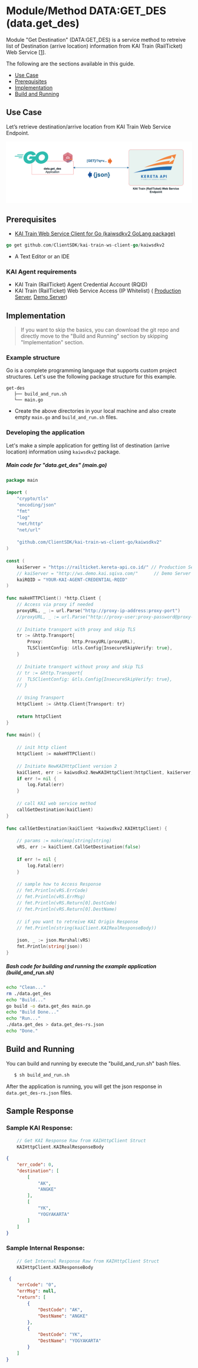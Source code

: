 # Module/Method DATA:GET_DES (data.get_des)

Module "Get Destination" (DATA:GET_DES) is a service method to retreive list of Destination (arrive location) information from KAI Train (RailTicket) Web Service [[1](https://railticket.kereta-api.co.id/)].

The following are the sections available in this guide.

- [Use Case](#use-case)
- [Prerequisites](#prerequisites)
- [Implementation](#implementation)
- [Build and Running](#build-and-running)

## Use Case
Let’s retrieve destination/arrive location from KAI Train Web Service Endpoint.

![Get Destination Diagram](images/data.get_des.png "Get Destination Diagram")


## Prerequisites

- [KAI Train Web Service Client for Go (kaiwsdkv2 GoLang package) ](https://github.com/ClientSDK/kai-train-ws-client-go)

```Go
go get github.com/ClientSDK/kai-train-ws-client-go/kaiwsdkv2
```

- A Text Editor or an IDE

### KAI Agent requirements
- KAI Train (RailTicket) Agent Credential Account (RQID)
- KAI Train (RailTicket) Web Service Access (IP Whitelist) ( [Production Server](https://railticket.kereta-api.co.id), [Demo Server](http://ws.demo.kai.sqiva.com))

## Implementation

> If you want to skip the basics, you can download the git repo and directly move to the "Build and Running" section by skipping  "Implementation" section.

### Example structure

Go is a complete programming language that supports custom project structures. Let's use the following package structure for this example.

```
get-des
   ├── build_and_run.sh
   └── main.go
```

- Create the above directories in your local machine and also create empty `main.go` and `build_and_run.sh` files.


### Developing the application

Let's make a simple application for getting list of destination (arrive location) information using `kaiwsdkv2` package. 

##### Main code for "data.get_des" (main.go)
```go
package main

import (
	"crypto/tls"
	"encoding/json"
	"fmt"
	"log"
	"net/http"
	"net/url"

	"github.com/ClientSDK/kai-train-ws-client-go/kaiwsdkv2"
)

const (
	kaiServer = "https://railticket.kereta-api.co.id/" // Production Server
	// kaiServer = "http://ws.demo.kai.sqiva.com/"		// Demo Server
	kaiRQID = "YOUR-KAI-AGENT-CREDENTIAL-RQID"
)

func makeHTTPClient() *http.Client {
	// Access via proxy if needed
	proxyURL, _ := url.Parse("http://proxy-ip-address:proxy-port")
	//proxyURL, _ := url.Parse("http://proxy-user:proxy-password@proxy-ip-address:proxy-port")

	// Initiate transport with proxy and skip TLS
	tr := &http.Transport{
		Proxy:           http.ProxyURL(proxyURL),
		TLSClientConfig: &tls.Config{InsecureSkipVerify: true},
	}

	// Initiate transport without proxy and skip TLS
	// tr := &http.Transport{
	//	TLSClientConfig: &tls.Config{InsecureSkipVerify: true},
	// }

	// Using Transport
	httpClient := &http.Client{Transport: tr}

	return httpClient
}

func main() {

	// init http client
	httpClient := makeHTTPClient()

	// Initiate NewKAIHttpClient version 2
	kaiClient, err := kaiwsdkv2.NewKAIHttpClient(httpClient, kaiServer, kaiRQID)
	if err != nil {
		log.Fatal(err)
	}

	// call KAI web service method
	callGetDestination(kaiClient)
}

func callGetDestination(kaiClient *kaiwsdkv2.KAIHttpClient) {

	// params := make(map[string]string)
	vRS, err := kaiClient.CallGetDestination(false)

	if err != nil {
		log.Fatal(err)
	}

	// sample how to Access Response
	// fmt.Println(vRS.ErrCode)
	// fmt.Println(vRS.ErrMsg)
	// fmt.Println(vRS.Return[0].DestCode)
	// fmt.Println(vRS.Return[0].DestName)

	// if you want to retreive KAI Origin Response
	// fmt.Println(string(kaiClient.KAIRealResponseBody))

	json, _ := json.Marshal(vRS)
	fmt.Println(string(json))
}

```

##### Bash code for building and running the example application (build_and_run.sh)
```bash
echo "Clean..."
rm ./data.get_des
echo "Build..."
go build -o data.get_des main.go 
echo "Build Done..."
echo "Run..."
./data.get_des > data.get_des-rs.json
echo "Done."

```


## Build and Running

You can build and running by execute the "build_and_run.sh" bash files. 

```bash
   $ sh build_and_run.sh 
```

After the application is running, you will get the json response in `data.get_des-rs.json` files.

## Sample Response

### Sample KAI Response:

```go
    // Get KAI Response Raw from KAIHttpClient Struct 
    KAIHttpClient.KAIRealResponseBody
```

```json
{
    "err_code": 0,
    "destination": [
        [
            "AK",
            "ANGKE"
        ],
        [
            "YK",
            "YOGYAKARTA"
        ]
    ]
}
```

### Sample Internal Response:

```go
    // Get Internal Response Raw from KAIHttpClient Struct 
    KAIHttpClient.KAIResponseBody
```

```json
 {
    "errCode": "0",
    "errMsg": null,
    "return": [
        {
            "DestCode": "AK",
            "DestName": "ANGKE"
        },
        {
            "DestCode": "YK",
            "DestName": "YOGYAKARTA"
        }
    ]
}
```